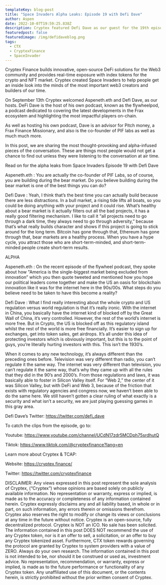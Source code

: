 ```yaml
---
templateKey: blog-post
title: "Space Invaders Alpha Leaks: Episode 19 with Defi Dave"
author: Aspen
date: 2022-10-07T19:59:25.838Z
description: Cryptex featured Defi Dave as our guest for the 19th episode of Space Invaders.
featuredpost: false
featuredimage: /img/defidaveblog.png
tags:
  - CTX
  - CryptexFinance
  - SpaceInvader
---
```

Cryptex Finance builds innovative, open-source DeFi solutions for the Web3 community and provides real-time exposure with index tokens for the crypto and NFT market. Cryptex created Space Invaders to help people get an inside look into the minds of the most important web3 creators and builders of our time.

On September 13th Cryptex welcomed Aspeneth.eth and Defi Dave, as our hosts. DeFi Dave is the host of his own podcast, known as the flywheelpod, a podcast dedicated to covering the latest developments in the Frax ecosystem and highlighting the most impactful players on-chain.

As well as hosting his own podcast, Dave is an advisor for Pitch money, a Frax Finance Missionary, and also is the co-founder of PIF labs as well as much much more.

In this post, we are sharing the most thought-provoking and alpha-infused pieces of the conversation. These are things most people would not get a chance to find out unless they were listening to the conversation at air time.

Read on for the alpha leaks from Space Invaders Episode 19 with Defi Dave

Aspeneth.eth : You are actually the co-founder of PIF Labs, so of course, you are building during the bear market. Do you believe building during the bear market is one of the best things you can do?

Defi Dave : Yeah, I think that’s the best time you can actually build because there are less distractions. In a bull market, a rising tide lifts all boats, so you could be doing anything with your project and it could rise. What’s healthy about a bear market is it actually filters out all the bad projects, it has a really good filtering mechanism. I like to call it “all projects need to go through a dark time, they always need to go through adversity,” because that’s what really builds character and shows if this project is going to stick around for the long term. Bitcoin has gone through that, Ethereum has gone through that, bear markets are a healthy process. When you have a hype cycle, you attract those who are short-term-minded, and short-term-minded people create short-term results.

ALPHA

Aspeneth.eth : On the recent episode of the flywheel podcast, they spoke about how "America is the single-biggest market being excluded from innovation” which you then quote tweeted and mentioned how you hope our political leaders come together and make the US an oasis for blockchain innovation like it was for the internet here in the 90s/00s. What steps do you believe need to be taken to have this become a reality?

Defi Dave : What I find really interesting about the whole crypto and US regulation versus world regulation is that it’s really ironic. With the internet in China, you basically have the internet kind of blocked off by the Great Wall of China, it’s very controlled. However, the rest of the world’s internet is more free. But in Crypto, the US is blocked off as this regulatory island whilst the rest of the world is more free financially. It’s easier to sign up for exchanges, get into token sales, get airdrops. It’s all under this idea of protecting investors which is obviously important, but this is to the point of guys, you’re literally hurting investors with this. This isn’t the 1930’s.

When it comes to any new technology, it’s always different than the preceding ones before. Television was very different than radio, you can’t regulate it the same way. The internet was very different than television, you can’t regulate it the same way, that’s why they came up with all the rules that they did in the 90’s and 2000’s. From those regulations and laws, it was basically able to foster in Silicon Valley itself. For “Web 2,” the center of it was Silicon Valley, but with DeFi and Web 3, because of the friction that exists with regulatory agencies and congress now, we haven’t been able to do the same here. We still haven’t gotten a clear ruling of what exactly is a security and what isn’t a security, we are just playing guessing games in this gray area.

Defi Dave’s Twitter: [](https://twitter.com/defi_dave)<https://twitter.com/defi_dave>

To catch the clips from the episode, go to:

Youtube: [](https://www.youtube.com/channel/UCdN17zdr5MCDph75srdhutQ)<https://www.youtube.com/channel/UCdN17zdr5MCDph75srdhutQ>

Tiktok: [](https://www.tiktok.com/@cryptexfinance?lang=en)<https://www.tiktok.com/@cryptexfinance?lang=en>

Learn more about Cryptex & TCAP:

Website: [](https://cryptex.finance/)<https://cryptex.finance/>

Twitter: [](https://twitter.com/cryptexfinance)<https://twitter.com/cryptexfinance>

DISCLAIMER: Any views expressed in this post represent the sole analysis of Cryptex, (“Cryptex”) whose opinions are based solely on publicly available information. No representation or warranty, express or implied, is made as to the accuracy or completeness of any information contained herein. Cryptex expressly disclaims any and all liability based, in whole or in part, on such information, any errors therein or omissions therefrom. Cryptex also reserves the right to modify or change its views or conclusions at any time in the future without notice. Cryptex is an open-source, fully decentralized protocol. Cryptex is NOT an ICO. No sale has been solicited. The information contained in this post DOES NOT recommend the use of any Cryptex token, nor is it an offer to sell, a solicitation, or an offer to buy any Cryptex tokenized asset. Furthermore, CTX token rewards governing the protocol are granted by Cryptex to system providers with a value of ZERO. Always do your own research. The information contained in this post is not intended to be, nor should it be construed or used as, investment advice. No representation, recommendation, or warranty, express or implied, is made as to the future performance or functionality of any Cryptex token. Any unaffiliated use of this document, or the contents herein, is strictly prohibited without the prior written consent of Cryptex.